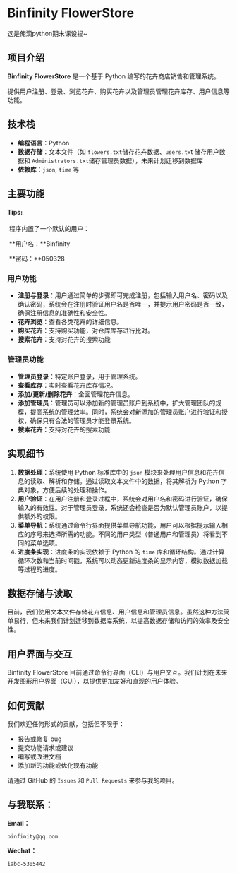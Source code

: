 # Binfinity FlowerStore
这是俺滴python期末课设捏~
## 项目介绍

**Binfinity FlowerStore** 是一个基于 Python 编写的花卉商店销售和管理系统。

提供用户注册、登录、浏览花卉、购买花卉以及管理员管理花卉库存、用户信息等功能。

## 技术栈

- **编程语言**：Python
- **数据存储**：文本文件（如 `flowers.txt`储存花卉数据、`users.tx`t 储存用户数据和 `Administrators.txt`储存管理员数据），未来计划迁移到数据库
- **依赖库**：`json`, `time` 等

## 主要功能

#### Tips:

​	程序内置了一个默认的用户：

​		**用户名：**Binfinity

​		**密码：**050328

### 用户功能

- **注册与登录**：用户通过简单的步骤即可完成注册，包括输入用户名、密码以及确认密码，系统会在注册时验证用户名是否唯一，并提示用户密码是否一致，确保注册信息的准确性和安全性。
- **花卉浏览**：查看各类花卉的详细信息。
- **购买花卉**：支持购买功能，对仓库库存进行比对。
- **搜索花卉**：支持对花卉的搜索功能

### 管理员功能

- **管理员登录**：特定账户登录，用于管理系统。
- **查看库存**：实时查看花卉库存情况。
- **添加/更新/删除花卉**：全面管理花卉信息。
- **添加管理员**：管理员可以添加新的管理员账户到系统中，扩大管理团队的规模，提高系统的管理效率。同时，系统会对新添加的管理员账户进行验证和授权，确保只有合法的管理员才能登录系统。
- **搜索花卉**：支持对花卉的搜索功能

## 实现细节

1. **数据处理**：系统使用 Python 标准库中的 `json` 模块来处理用户信息和花卉信息的读取、解析和存储。通过读取文本文件中的数据，将其解析为 Python 字典对象，方便后续的处理和操作。
2. **用户验证**：在用户注册和登录过程中，系统会对用户名和密码进行验证，确保输入的有效性。对于管理员登录，系统还会检查是否为默认管理员账户，以提供额外的权限。
3. **菜单导航**：系统通过命令行界面提供菜单导航功能，用户可以根据提示输入相应的序号来选择所需的功能。不同的用户类型（普通用户和管理员）将看到不同的菜单选项。
4. **进度条实现**：进度条的实现依赖于 Python 的 `time` 库和循环结构。通过计算循环次数和当前时间戳，系统可以动态更新进度条的显示内容，模拟数据加载等过程的进度。

## 数据存储与读取

目前，我们使用文本文件存储花卉信息、用户信息和管理员信息。虽然这种方法简单易行，但未来我们计划迁移到数据库系统，以提高数据存储和访问的效率及安全性。

## 用户界面与交互

Binfinity FlowerStore 目前通过命令行界面（CLI）与用户交互。我们计划在未来开发图形用户界面（GUI），以提供更加友好和直观的用户体验。

## 如何贡献

我们欢迎任何形式的贡献，包括但不限于：

- 报告或修复 bug
- 提交功能请求或建议
- 编写或改进文档
- 添加新的功能或优化现有功能

请通过 GitHub 的 `Issues` 和 `Pull Requests` 来参与我的项目。

## 与我联系：

**Email：**

```
binfinity@qq.com
```
**Wechat：**

```
iabc-5305442
```